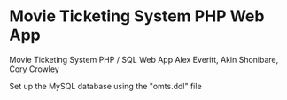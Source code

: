# Movie Ticketing System PHP Web App
 Movie Ticketing System PHP / SQL Web App
 Alex Everitt, Akin Shonibare, Cory Crowley

 Set up the MySQL database using the "omts.ddl" file